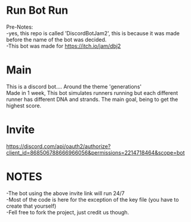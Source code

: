 # Run Bot Run

Pre-Notes:<br>
-yes, this repo is called 'DiscordBotJam2', this is because it was made before the name of the bot was decided.<br>
-This bot was made for https://itch.io/jam/dbj2

# Main
This is a discord bot.... Around the theme 'generations'<br>
Made in 1 week, This bot simulates runners running but each different runner has different DNA and strands. The main goal, being to get the highest score.<br>

# Invite
https://discord.com/api/oauth2/authorize?client_id=868506788666966056&permissions=2214718464&scope=bot

# NOTES
-The bot using the above invite link will run 24/7<br>
-Most of the code is here for the exception of the key file (you have to create that yourself)<br>
-Fell free to fork the project, just credit us though.<br>
